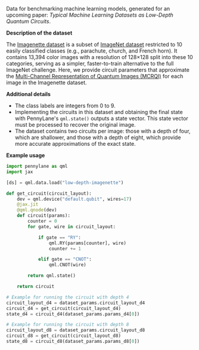 Data for benchmarking machine learning models, generated for an upcoming paper: *Typical Machine Learning Datasets as Low-Depth Quantum Circuits*.

**Description of the dataset**

The [Imagenette dataset](https://github.com/fastai/imagenette) is a subset of [ImageNet dataset](https://ieeexplore.ieee.org/document/5206848) restricted to 10 easily classified classes (e.g., parachute, church, and French horn). It contains 13,394 color images with a resolution of 128×128 split into these 10 categories, serving as a simpler, faster-to-train alternative to the full ImageNet challenge. Here, we provide circuit parameters that approximate the [Multi-Channel Representation of Quantum Images (MCRQI)](https://ieeexplore.ieee.org/document/6051718) for each image in the Imagenette dataset.

**Additional details**

- The class labels are integers from 0 to 9.
- Implementing the circuits in this dataset and obtaining the final state with PennyLane's `qml.state()` outputs a state vector. This state vector must be processed to recover the original image.
- The dataset contains two circuits per image: those with a depth of four, which are shallower, and those with a depth of eight, which provide more accurate approximations of the exact state.

**Example usage**

```python
import pennylane as qml
import jax

[ds] = qml.data.load("low-depth-imagenette")

def get_circuit(circuit_layout):
    dev = qml.device("default.qubit", wires=17)
    @jax.jit
    @qml.qnode(dev)
    def circuit(params):
        counter = 0
        for gate, wire in circuit_layout:

            if gate == "RY":
                qml.RY(params[counter], wire)
                counter += 1

            elif gate == "CNOT":
                qml.CNOT(wire)

        return qml.state()

    return circuit

# Example for running the circuit with depth 4
circuit_layout_d4 = dataset_params.circuit_layout_d4
circuit_d4 = get_circuit(circuit_layout_d4)
state_d4 = circuit_d4(dataset_params.params_d4[0])

# Example for running the circuit with depth 8
circuit_layout_d8 = dataset_params.circuit_layout_d8
circuit_d8 = get_circuit(circuit_layout_d8)
state_d8 = circuit_d8(dataset_params.params_d8[0])
```